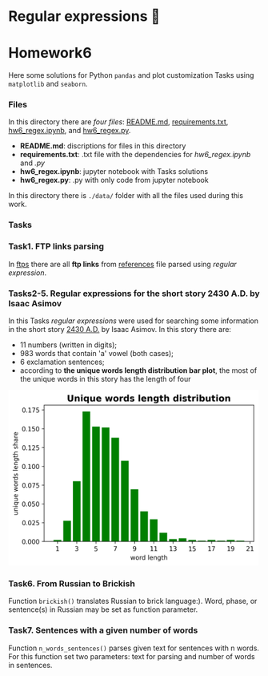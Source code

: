 # Regular expressions :paperclip:

# Homework6

Here some solutions for Python `pandas` and plot customization Tasks using `matplotlib` and `seaborn`.

### Files
In this directory there are *four files*: [README.md](./README.md), [requirements.txt](./requirements.txt), [hw6_regex.ipynb](./hw6_regex.ipynb), and [hw6_regex.py](./hw6_regex.py).

- **README.md**: discriptions for files in this directory
- **requirements.txt**: .txt file with the dependencies for *hw6_regex.ipynb* and *.py* 
- **hw6_regex.ipynb**: jupyter notebook with Tasks solutions
- **hw6_regex.py**: .py with only code from jupyter notebook

In this directory there is `./data/` folder with all the files used during this work.

### Tasks

### Task1. FTP links parsing

In [ftps](./data/ftps) there are all **ftp links** from [references](./data/references) file parsed using *regular expression*.

### Tasks2-5. Regular expressions for the short story 2430 A.D. by Isaac Asimov

In this Tasks *regular expressions* were used for searching some information in the short story [2430 A.D.](./data/2430AD) by Isaac Asimov.
In this story there are:

- 11 numbers (written in digits);
- 983 words that contain 'a' vowel (both cases);
- 6 exclamation sentences;
- according to **the unique words length distribution bar plot**, the most of the unique words in this story has the length of four
<img src="./data/length_distr.png" alt="drawing" width="500"/>

### Task6. From Russian to Brickish

Function `brickish()` translates Russian to brick language:). Word, phase, or sentence(s) in Russian may be set as function parameter.

### Task7. Sentences with a given number of words

Function `n_words_sentences()` parses given text for sentences with n words. For this function set two parameters: text for parsing and number of words in sentences.
